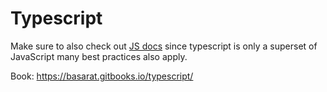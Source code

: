# Typescript

Make sure to also check out [JS docs](js.md) since typescript is only a superset of JavaScript many best practices also apply.

Book: https://basarat.gitbooks.io/typescript/
